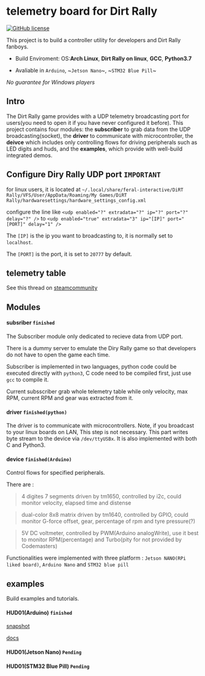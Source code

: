 # telemetry board for Dirt Rally

[![GitHub license](https://img.shields.io/badge/license-GPL3.0-blue.svg)](https://github.com/NaiveWang/DirtRallyTelemetry/blob/master/LICENSE)

This project is to build a controller utility for developers and Dirt Rally fanboys.

* Build Enviroment: OS:**Arch Linux**, **Dirt Rally on linux**, **GCC**, **Python3.7**

* Avaliable in `Arduino`, ~`Jetson Nano`~, ~`STM32 Blue Pill`~

*No guarantee for Windows players*

## Intro

The Dirt Rally game provides with a UDP telemetry broadcasting port for users(you need to open it if you have never configured it before). This project contains four modules: the **subscriber** to grab data from the UDP broadcasting(socket), the **driver** to communicate with microcontroller, the **deivce** which includes only controlling flows for driving peripherals such as LED digits and huds, and the **examples**, which provide with well-build integrated demos.

## Configure Diry Rally UDP port **`IMPORTANT`**

for linux users, it is located at `~/.local/share/feral-interactive/DiRT Rally/VFS/User/AppData/Roaming/My Games/DiRT Rally/hardwaresettings/hardware_settings_config.xml`

configure the line like `<udp enabled="?" extradata="?" ip="?" port="?" delay="?" />` to `<udp enabled="true" extradata="3" ip="[IP]" port="[PORT]" delay="1" />`

The `[IP]` is the ip you want to broadcasting to, it is normally set to `localhost`.

The `[PORT]` is the port, it is set to `20777` by default.

## telemetry table

See this thread on [steamcommunity](https://steamcommunity.com/app/310560/discussions/0/481115363869500839/)

## Modules

#### subsriber `finished`

The Subscriber module only dedicated to recieve data from UDP port.

There is a dummy server to emulate the Diry Rally game so that developers do not have to open the game each time.

Subscriber is implemented in two languages, python code could be executed directly with `python3`, C code need to be compiled first, just use `gcc` to compile it.

Current subsscriber grab whole telemetry table while only velocity, max RPM, current RPM and gear was extracted from it.

#### driver `finished(python)`

The driver is to communicate with microcontrollers. Note, if you broadcast to your linux boards on LAN, This step is not necessary. This part writes byte stream to the device via `/dev/ttyUSBx`. It is also implemented with both C and Python3.

#### device `finished(Arduino)`

Control flows for specified peripherals.

There are :
> 4 digites 7 segments driven by tm1650, controlled by i2c, could monitor velocity, elapsed time and distense

> dual-color 8x8 matrix driven by tm1640, controlled by GPIO, could monitor G-force offset, gear, percentage of rpm and tyre pressure(?)

> 5V DC voltmeter, controlled by PWM(Arduino analogWrite), use it best to monitor RPM(percentage) and Turbo(pity for not provided by Codemasters)

Functionalities were implemented with three platform : `Jetson NANO(RPi liked board)`, `Arduino Nano` and `STM32 blue pill`



## examples

Build examples and tutorials.

#### HUD01(Arduino) `finished`

[snapshot](https://github.com/NaiveWang/DirtRallyTelemetry/blob/master/examples/hud01/IMG20191016220319.jpg)

[docs](https://github.com/NaiveWang/DirtRallyTelemetry/blob/master/examples/hud01/README.md)

#### HUD01(Jetson Nano) `Pending`
#### HUD01(STM32 Blue Pill) `Pending`
